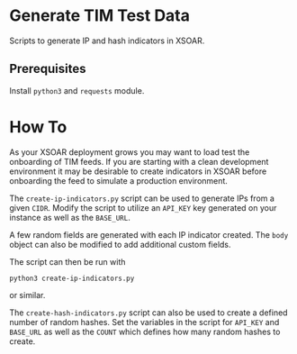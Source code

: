 # Generate TIM Test Data
Scripts to generate IP and hash indicators in XSOAR.

## Prerequisites
Install `python3` and `requests` module.


# How To
As your XSOAR deployment grows you may want to load test the onboarding of TIM feeds.
If you are starting with a clean development environment it may be desirable to create
indicators in XSOAR before onboarding the feed to simulate a production environment.

The `create-ip-indicators.py` script can be used to generate IPs from a given `CIDR`.
Modify the script to utilize an `API_KEY` key generated on your instance as well as the `BASE_URL`.

A few random fields are generated with each IP indicator created.
The `body` object can also be modified to add additional custom fields.

The script can then be run with 

```
python3 create-ip-indicators.py
```

or similar.

The `create-hash-indicators.py` script can also be used to create a defined number of random hashes.
Set the variables in the script for `API_KEY` and `BASE_URL` as well as the `COUNT` which defines how many 
random hashes to create.
